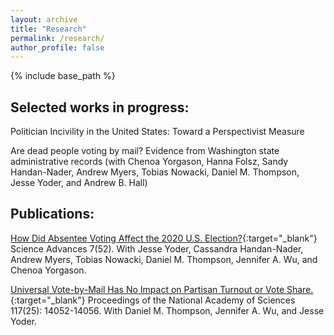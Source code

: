 ```yaml
---
layout: archive
title: "Research"
permalink: /research/
author_profile: false
---
```


{% include base_path %}
## Selected works in progress:
Politician Incivility in the United States: Toward a Perspectivist Measure

Are dead people voting by mail? Evidence from Washington state administrative records (with Chenoa Yorgason, Hanna Folsz, Sandy Handan-Nader, Andrew Myers, Tobias Nowacki, Daniel M. Thompson, Jesse Yoder, and Andrew B. Hall)

## Publications: 

[How Did Absentee Voting Affect the 2020 U.S. Election?](https://www.science.org/doi/10.1126/sciadv.abk1755){:target="_blank"} Science Advances 7(52). With Jesse Yoder, Cassandra Handan-Nader, Andrew Myers, Tobias Nowacki, Daniel M. Thompson, Jennifer A. Wu, and Chenoa Yorgason. 

[Universal Vote-by-Mail Has No Impact on Partisan Turnout or Vote Share.](https://www.pnas.org/doi/10.1073/pnas.2007249117){:target="_blank"} Proceedings of the National Academy of Sciences 117(25): 14052-14056. With Daniel M. Thompson, Jennifer A. Wu, and Jesse Yoder. 